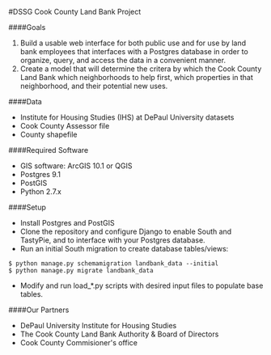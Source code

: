 #DSSG Cook County Land Bank Project

####Goals
1. Build a usable web interface for both public use and for use by land bank employees that interfaces with a Postgres database in order to organize, query, and access the data in a convenient manner.
2. Create a model that will determine the critera by which the Cook County Land Bank which neighborhoods to help first, which properties in that neighborhood, and their potential new uses.

####Data
- Institute for Housing Studies (IHS) at DePaul University datasets
- Cook County Assessor file
- County shapefile

####Required Software
- GIS software: ArcGIS 10.1 or QGIS
- Postgres 9.1
- PostGIS
- Python 2.7.x

####Setup
- Install Postgres and PostGIS
- Clone the repository and configure Django to enable South and TastyPie, and to interface with your Postgres database.
- Run an initial South migration to create database tables/views:

```
$ python manage.py schemamigration landbank_data --initial
$ python manage.py migrate landbank_data
```


- Modify and run load_*.py scripts with desired input files to populate base tables.

####Our Partners
- DePaul University Institute for Housing Studies 
- The Cook County Land Bank Authority & Board of Directors
- Cook County Commisioner's office
